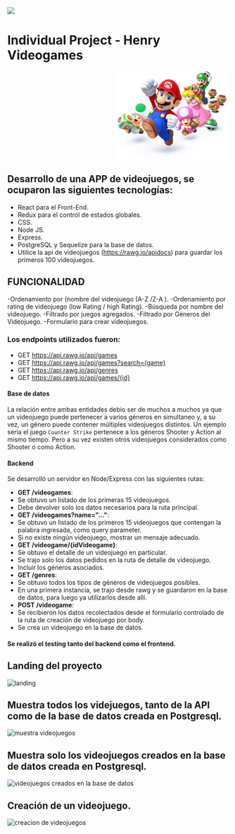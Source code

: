 
   <p align='left'>
    <img src='https://static.wixstatic.com/media/85087f_0d84cbeaeb824fca8f7ff18d7c9eaafd~mv2.png/v1/fill/w_160,h_30,al_c,q_85,usm_0.66_1.00_0.01/Logo_completo_Color_1PNG.webp' </img>
    
</p>

# Individual Project - Henry Videogames



<p align="right">
  <img height="200" src="./videogame.png" />
   
</p>


## Desarrollo de una APP de videojuegos, se ocuparon las siguientes tecnologías:

- React para el Front-End.
- Redux para el control de estados globales.
- CSS. 
- Node JS.
- Express.
- PostgreSQL y Sequelize para la  base de datos.
- Utilice la api de videojuegos (https://rawg.io/apidocs) para guardar los primeros 100 videojuegos.


## FUNCIONALIDAD
-Ordenamiento por (nombre del videojuego (A-Z /Z-A ).
-Ordenamiento por rating de videojuego (low Rating / high Rating).
-Búsqueda por nombre del videojuego.
-Filtrado por juegos agregados.
-Filtrado por Géneros del Videojuego.
-Formulario para crear videojuegos.







### Los endpoints utilizados fueron:

  - GET https://api.rawg.io/api/games
  - GET https://api.rawg.io/api/games?search={game}
  - GET https://api.rawg.io/api/genres
  - GET https://api.rawg.io/api/games/{id}




#### Base de datos


La relación entre ambas entidades debio  ser de muchos a muchos ya que un videojuego puede pertenecer a varios géneros en simultaneo y, a su vez, un género puede contener múltiples videojuegos distintos. Un ejemplo sería el juego `Counter Strike` pertenece a los géneros Shooter y Action al mismo tiempo. Pero a su vez existen otros videojuegos considerados como Shooter o como Action.



#### Backend

Se  desarrolló un servidor en Node/Express con las siguientes rutas:


-  __GET /videogames__:
  - Se obtuvo un listado de los primeras 15 videojuegos.
  - Debe devolver solo los datos necesarios para la ruta principal.
-  __GET /videogames?name="..."__:
  - Se obtuvo un listado de los primeros 15 videojuegos que contengan la palabra ingresada, como query parameter.
  - Si no existe ningún videojuego, mostrar un mensaje adecuado.
-  __GET /videogame/{idVideogame}__:
  - Se obtuvo el detalle de un videojuego en particular.
  - Se trajo solo los datos pedidos en la ruta de detalle de videojuego.
  - Incluir los géneros asociados.
-  __GET /genres__:
  - Se obtuvo todos los tipos de géneros de videojuegos posibles.
  - En una primera instancia, se trajo desde rawg y se guardaron en la base de datos, para luego ya utilizarlos desde allí.
-  __POST /videogame__:
  - Se recibieron los datos recolectados desde el formulario controlado de la ruta de creación de videojuego por body.
  - Se crea un videojuego en la base de datos.


#### Se realizó el testing tanto del backend como el frontend.

## Landing del proyecto
![landing](https://user-images.githubusercontent.com/83549945/131284712-003c125f-9023-4c8e-98bc-55541c7d60a0.JPG)

## Muestra todos los videjuegos, tanto de la API como de la base de datos creada en Postgresql.
![muestra videojuegos](https://user-images.githubusercontent.com/83549945/131286156-87c0b636-ac72-4ea8-85bd-2ca6f441fb25.JPG)

## Muestra solo los videojuegos creados en la base de datos creada en Postgresql.
![videojuegos creados en la base de datos](https://user-images.githubusercontent.com/83549945/131286543-360f670e-b3e5-4c2f-b315-21cb984e6ad7.JPG)

## Creación de un videojuego.
![creacion de videojuegos](https://user-images.githubusercontent.com/83549945/131286626-bcc54e20-44e5-4a5c-aad4-e6c6aaa7fec3.JPG)
